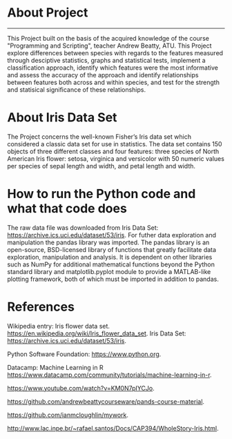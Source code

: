 

# About Project
***
This Project built on the basis of the acquired knowledge of the course "Programming and Scripting", teacher Andrew Beatty, ATU. 
This Project explore differences between species with regards to the features measured through desciptive statistics, graphs and statistical tests, implement a classification approach, identify which features were the most informative and assess the accuracy of the approach
and identify relationships between features both across and within species, and test for the strength and statisical significance of these relationships.

# About Iris Data Set 
The Project concerns the well-known Fisher’s Iris data set which considered a classic data set for use in statistics. The data set contains 150 objects of three different classes and four features: three species of North American Iris flower: setosa, virginica and versicolor with 50 numeric values per species of sepal length and width, and petal length and width.

# How to run the Python code and what that code does
The raw data file was downloaded from Iris Data Set: https://archive.ics.uci.edu/dataset/53/iris. For futher data exploration and manipulation the pandas library was imported. The pandas library is an open-source, BSD-licensed library of functions that greatly facilitate data exploration, manipulation and analysis. It is dependent on other libraries such as NumPy for additional mathematical functions beyond the Python standard library and matplotlib.pyplot module to provide a MATLAB-like plotting framework, both of which must be imported in addition to pandas.

# References
Wikipedia entry: Iris flower data set. https://en.wikipedia.org/wiki/Iris_flower_data_set. 
Iris Data Set: https://archive.ics.uci.edu/dataset/53/iris.

Python Software Foundation: https://www.python.org.

Datacamp: Machine Learning in R https://www.datacamp.com/community/tutorials/machine-learning-in-r.

https://www.youtube.com/watch?v=KM0N7pIYCJo.

https://github.com/andrewbeattycourseware/pands-course-material.

https://github.com/ianmcloughlin/mywork.

http://www.lac.inpe.br/~rafael.santos/Docs/CAP394/WholeStory-Iris.html.
